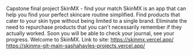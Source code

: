 
Capstone final project
SkinMX - find your match
SkinMX is an app that can help you find your perfect skincare routine simplified. Find products that cater to your skin type
without being limited to a single brand. Eliminate the need to repurchase products that you can't necessarily remember if they actually worked.
Soon you will be able to check your journal, see your progress. Welcome to SkinMX.
Link to site: https://skinmx.vercel.app/ https://skinmx-git-main-sashahayles-projects.vercel.app/
